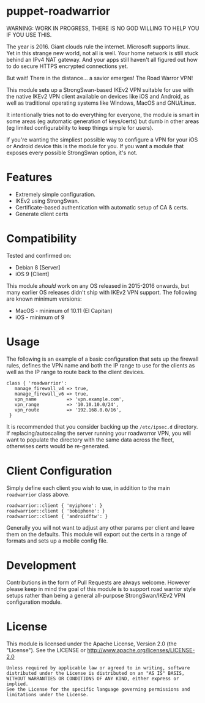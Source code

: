 # puppet-roadwarrior

WARNING: WORK IN PROGRESS, THERE IS NO GOD WILLING TO HELP YOU IF YOU USE THIS.

The year is 2016. Giant clouds rule the internet. Microsoft supports linux. Yet
in this strange new world, not all is well. Your home network is still stuck
behind an IPv4 NAT gateway. And your apps still haven't all figured out how to
do secure HTTPS encrypted connections yet.

But wait! There in the distance... a savior emerges! The Road Warror VPN!

This module sets up a StrongSwan-based IKEv2 VPN suitable for use with the
native IKEv2 VPN client available on devices like iOS and Android, as well as
traditional operating systems like Windows, MacOS and GNU/Linux.

It intentionally tries not to do everything for everyone, the module is smart
in some areas (eg automatic generation of keys/certs) but dumb in other areas
(eg limited configurability to keep things simple for users).

If you're wanting the simpliest possible way to configure a VPN for your iOS
or Android device this is the module for you. If you want a module that exposes
every possible StrongSwan option, it's not.


# Features

* Extremely simple configuration.
* IKEv2 using StrongSwan.
* Certificate-based authentication with automatic setup of CA & certs.
* Generate client certs


# Compatibility

Tested and confirmed on:

* Debian 8 [Server]
* iOS 9 [Client]


This module *should* work on any OS released in 2015-2016 onwards, but many
earlier OS releases didn't ship with IKEv2 VPN support. The following are
known minimum versions:

* MacOS - minimum of 10.11 (El Capitan)
* iOS - minimum of 9


# Usage

The following is an example of a basic configuration that sets up the firewall
rules, defines the VPN name and both the IP range to use for the clients as well
as the IP range to route back to the client devices.

    class { 'roadwarrior':
       manage_firewall_v4 => true,
       manage_firewall_v6 => true,
       vpn_name           => 'vpn.example.com',
       vpn_range          => '10.10.10.0/24',
       vpn_route          => '192.168.0.0/16',
     }

It is recommended that you consider backing up the `/etc/ipsec.d` directory. If
replacing/autoscaling the server running your roadwarror VPN, you will want to
populate the directory with the same data across the fleet, otherwises certs would
be re-generated.



# Client Configuration

Simply define each client you wish to use, in addition to the main `roadwarrior`
class above.

    roadwarrior::client { 'myiphone': }
    roadwarrior::client { 'bobiphone': }
    roadwarrior::client { 'androidftw': }

Generally you will not want to adjust any other params per client and leave
them on the defaults. This module will export out the certs in a range of
formats and sets up a mobile config file.


# Development

Contributions in the form of Pull Requests are always welcome. However please
keep in mind the goal of this module is to support road warrior style setups
rather than being a general all-purpose StrongSwan/IKEv2 VPN configuration
module.


# License

This module is licensed under the Apache License, Version 2.0 (the "License").
See the LICENSE or http://www.apache.org/licenses/LICENSE-2.0

    Unless required by applicable law or agreed to in writing, software
    distributed under the License is distributed on an "AS IS" BASIS,
    WITHOUT WARRANTIES OR CONDITIONS OF ANY KIND, either express or implied.
    See the License for the specific language governing permissions and
    limitations under the License.

